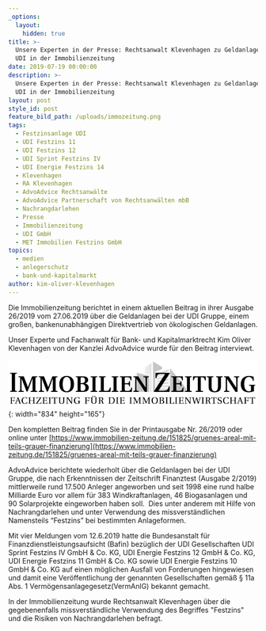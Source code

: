```yaml
---
_options:
  layout:
    hidden: true
title: >-
  Unsere Experten in der Presse: Rechtsanwalt Klevenhagen zu Geldanlagen bei der
  UDI in der Immobilienzeitung
date: 2019-07-19 00:00:00
description: >-
  Unsere Experten in der Presse: Rechtsanwalt Klevenhagen zu Geldanlagen bei der
  UDI in der Immobilienzeitung
layout: post
style_id: post
feature_bild_path: /uploads/immozeitung.png
tags:
  - Festzinsanlage UDI
  - UDI Festzins 11
  - UDI Festzins 12
  - UDI Sprint Festzins IV
  - UDI Energie Festzins 14
  - Klevenhagen
  - RA Klevenhagen
  - AdvoAdvice Rechtsanwälte
  - AdvoAdvice Partnerschaft von Rechtsanwälten mbB
  - Nachrangdarlehen
  - Presse
  - Immobilienzeitung
  - UDI GmbH
  - MET Immobilien Festzins GmbH
topics:
  - medien
  - anlegerschutz
  - bank-und-kapitalmarkt
author: kim-oliver-klevenhagen
---
```


Die Immobilienzeitung berichtet in einem aktuellen Beitrag in ihrer Ausgabe 26/2019 vom 27.06.2019 &uuml;ber die Geldanlagen bei der UDI Gruppe, einem gro&szlig;en, bankenunabh&auml;ngigen Direktvertrieb von ökologischen Geldanlagen.

Unser Experte und Fachanwalt f&uuml;r Bank- und Kapitalmarktrecht Kim Oliver Klevenhagen von der Kanzlei AdvoAdvice wurde f&uuml;r den Beitrag interviewt.

![](/uploads/immozeitung.png){: width="834" height="165"}

Den kompletten Beitrag finden Sie in der Printausgabe Nr. 26/2019 oder online unter&nbsp;[https://www.immobilien-zeitung.de/151825/gruenes-areal-mit-teils-grauer-finanzierung](https://www.immobilien-zeitung.de/151825/gruenes-areal-mit-teils-grauer-finanzierung)

AdvoAdvice berichtete wiederholt &uuml;ber die Geldanlagen bei der UDI Gruppe, die nach Erkenntnissen der Zeitschrift Finanztest (Ausgabe 2/2019) mittlerweile rund 17.500 Anleger angeworben und seit 1998 eine rund halbe Milliarde Euro vor allem f&uuml;r 383 Windkraftanlagen, 46 Biogasanlagen und 90 Solarprojekte eingeworben haben soll.&nbsp; Dies unter anderem mit Hilfe von Nachrangdarlehen und unter Verwendung des missverst&auml;ndlichen Namensteils “Festzins” bei bestimmten Anlageformen.

Mit vier Meldungen vom 12.6.2019 hatte die Bundesanstalt f&uuml;r Finanzdienstleistungsaufsicht (Bafin) bez&uuml;glich der UDI Gesellschaften UDI Sprint Festzins IV GmbH & Co. KG, UDI Energie Festzins 12 GmbH & Co. KG, UDI Energie Festzins 11 GmbH & Co. KG sowie UDI Energie Festzins 10 GmbH & Co. KG auf einen möglichen Ausfall von Forderungen hingewiesen und damit eine Veröffentlichung der genannten Gesellschaften gem&auml;&szlig; &sect; 11a Abs. 1 Vermögensanlagegesetz(VermAnlG) bekannt gemacht.

In der Immobilienzeitung wurde Rechtsanwalt Klevenhagen &uuml;ber die gegebenenfalls missverst&auml;ndliche Verwendung des Begriffes "Festzins" und die Risiken von Nachrangdarlehen befragt.